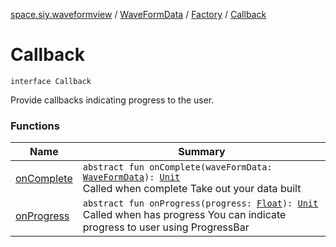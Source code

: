 [space.siy.waveformview](../../../index.md) / [WaveFormData](../../index.md) / [Factory](../index.md) / [Callback](./index.md)

# Callback

`interface Callback`

Provide callbacks indicating progress to the user.

### Functions

| Name | Summary |
|---|---|
| [onComplete](on-complete.md) | `abstract fun onComplete(waveFormData: `[`WaveFormData`](../../index.md)`): `[`Unit`](https://kotlinlang.org/api/latest/jvm/stdlib/kotlin/-unit/index.html)<br>Called when complete Take out your data built |
| [onProgress](on-progress.md) | `abstract fun onProgress(progress: `[`Float`](https://kotlinlang.org/api/latest/jvm/stdlib/kotlin/-float/index.html)`): `[`Unit`](https://kotlinlang.org/api/latest/jvm/stdlib/kotlin/-unit/index.html)<br>Called when has progress You can indicate progress to user using ProgressBar |
